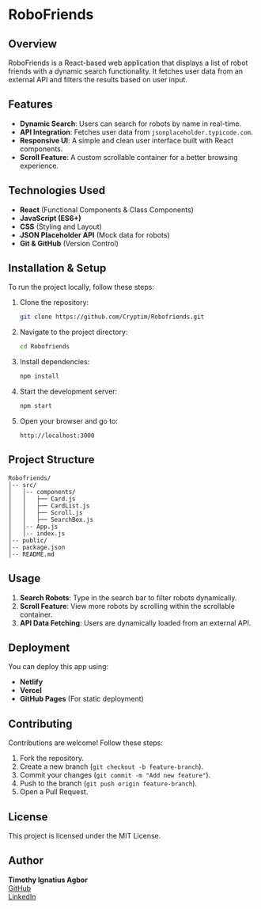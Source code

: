 # RoboFriends

## Overview
RoboFriends is a React-based web application that displays a list of robot friends with a dynamic search functionality. It fetches user data from an external API and filters the results based on user input.

## Features
- **Dynamic Search**: Users can search for robots by name in real-time.
- **API Integration**: Fetches user data from `jsonplaceholder.typicode.com`.
- **Responsive UI**: A simple and clean user interface built with React components.
- **Scroll Feature**: A custom scrollable container for a better browsing experience.

## Technologies Used
- **React** (Functional Components & Class Components)
- **JavaScript (ES6+)**
- **CSS** (Styling and Layout)
- **JSON Placeholder API** (Mock data for robots)
- **Git & GitHub** (Version Control)

## Installation & Setup
To run the project locally, follow these steps:

1. Clone the repository:
   ```bash
   git clone https://github.com/Cryptim/Robofriends.git
   ```

2. Navigate to the project directory:
   ```bash
   cd Robofriends
   ```

3. Install dependencies:
   ```bash
   npm install
   ```

4. Start the development server:
   ```bash
   npm start
   ```

5. Open your browser and go to:
   ```
   http://localhost:3000
   ```

## Project Structure
```
Robofriends/
│-- src/
│   │-- components/
│   │   ├── Card.js
│   │   ├── CardList.js
│   │   ├── Scroll.js
│   │   ├── SearchBox.js
│   │-- App.js
│   │-- index.js
│-- public/
│-- package.json
│-- README.md
```

## Usage
1. **Search Robots**: Type in the search bar to filter robots dynamically.
2. **Scroll Feature**: View more robots by scrolling within the scrollable container.
3. **API Data Fetching**: Users are dynamically loaded from an external API.

## Deployment
You can deploy this app using:
- **Netlify**
- **Vercel**
- **GitHub Pages** (For static deployment)

## Contributing
Contributions are welcome! Follow these steps:
1. Fork the repository.
2. Create a new branch (`git checkout -b feature-branch`).
3. Commit your changes (`git commit -m "Add new feature"`).
4. Push to the branch (`git push origin feature-branch`).
5. Open a Pull Request.

## License
This project is licensed under the MIT License.

## Author
**Timothy Ignatius Agbor**  
[GitHub](https://github.com/Cryptim)  
[LinkedIn](https://www.linkedin.com/in/timothy-ignatius-agbor)

